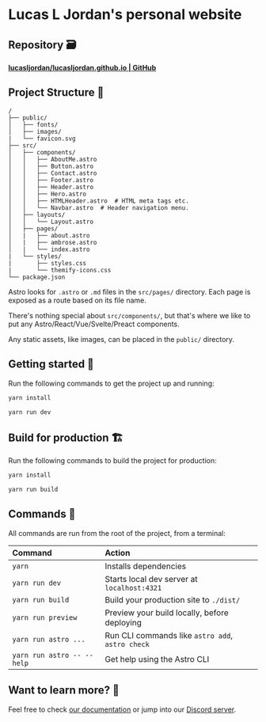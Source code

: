 # Lucas L Jordan's personal website

## Repository 🗃️

**[lucasljordan/lucasljordan.github.io | GitHub](https://github.com/lucasljordan/lucasljordan.github.io)**

## Project Structure 📂

```text
/
├── public/
│   ├── fonts/
│   ├── images/
|   └── favicon.svg
├── src/
│   ├── components/
│   │   ├── AboutMe.astro
│   │   ├── Button.astro
│   │   ├── Contact.astro
│   │   ├── Footer.astro
│   │   ├── Header.astro
│   │   ├── Hero.astro
│   │   ├── HTMLHeader.astro  # HTML meta tags etc.
│   │   └── Navbar.astro  # Header navigation menu.
│   ├── layouts/
│   │   └── Layout.astro
│   ├── pages/
│   |   ├── about.astro
│   |   ├── ambrose.astro
│   |   └── index.astro
|   └── styles/
|       ├── styles.css
|       └── themify-icons.css
└── package.json
```

Astro looks for `.astro` or `.md` files in the `src/pages/` directory. Each page is exposed as a route based on its file name.

There's nothing special about `src/components/`, but that's where we like to put any Astro/React/Vue/Svelte/Preact components.

Any static assets, like images, can be placed in the `public/` directory.

## Getting started 🏁

Run the following commands to get the project up and running:

```sh
yarn install
```

```sh
yarn run dev
```

## Build for production 🏗️

Run the following commands to build the project for production:

```sh
yarn install
```

```sh
yarn run build
```

## Commands 🧞

All commands are run from the root of the project, from a terminal:

| Command                    | Action                                           |
| :------------------------- | :----------------------------------------------- |
| `yarn`                     | Installs dependencies                            |
| `yarn run dev`             | Starts local dev server at `localhost:4321`      |
| `yarn run build`           | Build your production site to `./dist/`          |
| `yarn run preview`         | Preview your build locally, before deploying     |
| `yarn run astro ...`       | Run CLI commands like `astro add`, `astro check` |
| `yarn run astro -- --help` | Get help using the Astro CLI                     |

## Want to learn more? 👀

Feel free to check [our documentation](https://docs.astro.build) or jump into our [Discord server](https://astro.build/chat).
